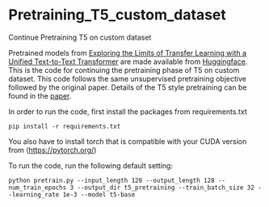 # Pretraining_T5_custom_dataset
Continue Pretraining T5 on custom dataset

Pretrained models from [Exploring the Limits of Transfer Learning with a Unified Text-to-Text Transformer](https://arxiv.org/abs/1910.10683) are made available from [Huggingface](https://huggingface.co/transformers/model_doc/t5.html). This is the code for continuing the pretraining phase of T5 on custom dataset. This code follows the same unsupervised pretraining objective followed by the original paper. Details of the T5 style pretraining can be found in the [paper](https://arxiv.org/abs/1910.10683).

In order to run the code, first install the packages from requirements.txt 
~~~
pip install -r requirements.txt
~~~
You also have to install torch that is compatible with your CUDA version from (https://pytorch.org/)

To run the code, run the following default setting:
~~~
python pretrain.py --input_length 128 --output_length 128 --num_train_epochs 3 --output_dir t5_pretraining --train_batch_size 32 --learning_rate 1e-3 --model t5-base
~~~

